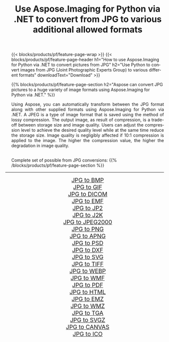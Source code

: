 ﻿---
title: Use Aspose.Imaging for Python via .NET to convert from JPG to various additional allowed formats 
weight: 3920
url: /python-net/conversion/from/jpg/ 
lang: en
langdirlevel: 2
locales: zh-hans,ja,it,ru,de,es,fr,nl,id,lt,pl,pt,vi,tr,ko,zh-hant,ar,hi,th,sv,cs,uk,he
description: You can quickly transform from JPG(Joint Photographic Experts Group) into various formats using Aspose.Imaging for Python via .NET.
---

{{< blocks/products/pf/feature-page-wrap >}}
{{< blocks/products/pf/feature-page-header h1="How to use Aspose.Imaging for Python via .NET to convert pictures from JPG" h2="Use Python to convert images from JPG (Joint Photographic Experts Group) to various different formats" downloadText="Download" >}}


{{% blocks/products/pf/feature-page-section  h2="Aspose can convert JPG pictures to a huge variety of image formats using Aspose.Imaging for Python via .NET." %}}
<p align=justify>Using Aspose, you can automatically transform between the JPG format along with other supplied formats using Aspose.Imaging for Python via .NET. A JPEG is a type of image format that is saved using the method of lossy compression. The output image, as result of compression, is a trade-off between storage size and image quality. Users can adjust the compression level to achieve the desired quality level while at the same time reduce the storage size. Image quality is negligibly affected if 10:1 compression is applied to the image. The higher the compression value, the higher the degradation in image quality.</p>
<br/>
Complete set of possible from JPG conversions:
{{% /blocks/products/pf/feature-page-section %}}
<div class="container-fluid productfamilypage bg-gray">
    <div class="convertypes bg-gray agp-content section">
        <div class="container">
		<hr style="margin-left:-20px;"/>
		<div class="row other-converters" style="gap: 10px;font-size: 19px;text-align:center;">
		    <div class='col-md-2 other-converter remove-lp remove-rp'><a href="/imaging/python-net/conversion/jpg-to-bmp/" style="padding:15px;">JPG to BMP</a></div><div class='col-md-2 other-converter remove-lp remove-rp'><a href="/imaging/python-net/conversion/jpg-to-gif/" style="padding:15px;">JPG to GIF</a></div><div class='col-md-2 other-converter remove-lp remove-rp'><a href="/imaging/python-net/conversion/jpg-to-dicom/" style="padding:15px;">JPG to DICOM</a></div><div class='col-md-2 other-converter remove-lp remove-rp'><a href="/imaging/python-net/conversion/jpg-to-emf/" style="padding:15px;">JPG to EMF</a></div><div class='col-md-2 other-converter remove-lp remove-rp'><a href="/imaging/python-net/conversion/jpg-to-jp2/" style="padding:15px;">JPG to JP2</a></div><div class='col-md-2 other-converter remove-lp remove-rp'><a href="/imaging/python-net/conversion/jpg-to-j2k/" style="padding:15px;">JPG to J2K</a></div><div class='col-md-2 other-converter remove-lp remove-rp'><a href="/imaging/python-net/conversion/jpg-to-jpeg2000/" style="padding:15px;">JPG to JPEG2000</a></div><div class='col-md-2 other-converter remove-lp remove-rp'><a href="/imaging/python-net/conversion/jpg-to-png/" style="padding:15px;">JPG to PNG</a></div><div class='col-md-2 other-converter remove-lp remove-rp'><a href="/imaging/python-net/conversion/jpg-to-apng/" style="padding:15px;">JPG to APNG</a></div><div class='col-md-2 other-converter remove-lp remove-rp'><a href="/imaging/python-net/conversion/jpg-to-psd/" style="padding:15px;">JPG to PSD</a></div><div class='col-md-2 other-converter remove-lp remove-rp'><a href="/imaging/python-net/conversion/jpg-to-dxf/" style="padding:15px;">JPG to DXF</a></div><div class='col-md-2 other-converter remove-lp remove-rp'><a href="/imaging/python-net/conversion/jpg-to-svg/" style="padding:15px;">JPG to SVG</a></div><div class='col-md-2 other-converter remove-lp remove-rp'><a href="/imaging/python-net/conversion/jpg-to-tiff/" style="padding:15px;">JPG to TIFF</a></div><div class='col-md-2 other-converter remove-lp remove-rp'><a href="/imaging/python-net/conversion/jpg-to-webp/" style="padding:15px;">JPG to WEBP</a></div><div class='col-md-2 other-converter remove-lp remove-rp'><a href="/imaging/python-net/conversion/jpg-to-wmf/" style="padding:15px;">JPG to WMF</a></div><div class='col-md-2 other-converter remove-lp remove-rp'><a href="/imaging/python-net/conversion/jpg-to-pdf/" style="padding:15px;">JPG to PDF</a></div><div class='col-md-2 other-converter remove-lp remove-rp'><a href="/imaging/python-net/conversion/jpg-to-html/" style="padding:15px;">JPG to HTML</a></div><div class='col-md-2 other-converter remove-lp remove-rp'><a href="/imaging/python-net/conversion/jpg-to-emz/" style="padding:15px;">JPG to EMZ</a></div><div class='col-md-2 other-converter remove-lp remove-rp'><a href="/imaging/python-net/conversion/jpg-to-wmz/" style="padding:15px;">JPG to WMZ</a></div><div class='col-md-2 other-converter remove-lp remove-rp'><a href="/imaging/python-net/conversion/jpg-to-tga/" style="padding:15px;">JPG to TGA</a></div><div class='col-md-2 other-converter remove-lp remove-rp'><a href="/imaging/python-net/conversion/jpg-to-svgz/" style="padding:15px;">JPG to SVGZ</a></div><div class='col-md-2 other-converter remove-lp remove-rp'><a href="/imaging/python-net/conversion/jpg-to-canvas/" style="padding:15px;">JPG to CANVAS</a></div><div class='col-md-2 other-converter remove-lp remove-rp'><a href="/imaging/python-net/conversion/jpg-to-ico/" style="padding:15px;">JPG to ICO</a></div>
                </div>
        </div>
    </div>
</div>
<br/>

